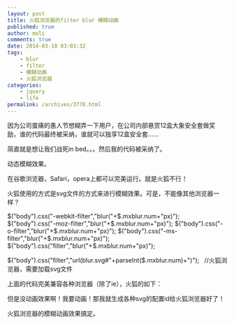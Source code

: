 ```yaml
---
layout: post
title: 火狐浏览器的filter blur 模糊动画
published: true
author: moli
comments: true
date: 2014-03-18 03:03:32
tags:
    - blur
    - filter
    - 模糊动画
    - 火狐浏览器
categories:
    - jquery
    - life
permalink: /archives/3778.html
---
```

因为公司蛋痛的愚人节想糊弄一下用户，在公司内部悬赏12盒大象安全套做奖励，谁的代码最终被采纳，谁就可以独享12盒安全套……

简直就是想让我们战死in bed。。。然后我的代码被采纳了。

动态模糊效果。

在谷歌浏览器，Safari，opera上都可以完美运行。就是火狐不行！

火狐使用的方式是svg文件的方式来进行模糊效果。可是，不能像其他浏览器一样？

$("body").css("-webkit-filter","blur("+$.mxblur.num+"px)");
$("body").css("-moz-filter","blur("+$.mxblur.num+"px)");
$("body").css("-o-filter","blur("+$.mxblur.num+"px)");
$("body").css("-ms-filter","blur("+$.mxblur.num+"px)");
$("body").css("filter","blur("+$.mxblur.num+"px)");

$("body").css("filter","url(blur.svg#"+parseInt($.mxblur.num)+")");   //火狐浏览器，需要加载svg文件

上面的代码完美兼容各种浏览器（除了ie），火狐的如下：
  

  

  

  

  

  
但是没动画效果啊！我要动画！那我就生成各种svg的配置id给火狐浏览器好了！

> 
  
> 
  
> 
  
> 
  
> 
  
> 
  
> 
  
> 
  
> 
  
> 
  
> 
  
> 
  
> 
  
> 
  
> 
  
> 
  
> 
  
> 
  
> 
  
> 
  
> 
  
> 
  
> 

火狐浏览器的模糊动画效果搞定。